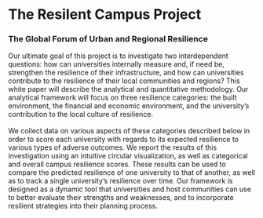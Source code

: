 # The Resilent Campus Project
### The Global Forum of Urban and Regional Resilience
Our ultimate goal of this project is to investigate two interdependent questions: how can
universities internally measure and, if need be, strengthen the resilience of their infrastructure,
and how can universities contribute to the resilience of their local communities and regions? This
white paper will describe the analytical and quantitative methodology. Our analytical framework
will focus on three resilience categories: the built environment, the financial and economic
environment, and the university’s contribution to the local culture of resilience.<br /><br />
We collect data on various aspects of these categories described below in order to score each
university with regards to its expected resilience to various types of adverse outcomes. We report
the results of this investigation using an intuitive circular visualization, as well as categorical and
overall campus resilience scores. These results can be used to compare the predicted resilience of
one university to that of another, as well as to track a single university’s resilience over time. Our
framework is designed as a dynamic tool that universities and host communities can use to better
evaluate their strengths and weaknesses, and to incorporate resilient strategies into their planning
process.
